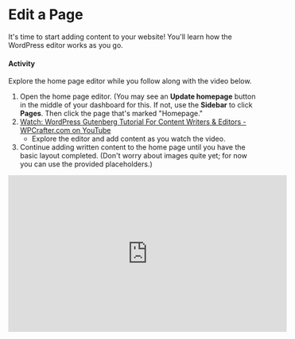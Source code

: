 # Edit a Page
It's time to start adding content to your website! You'll learn how the WordPress editor works as you go.

#### Activity
Explore the home page editor while you follow along with the video below.

1. Open the home page editor. (You may see an **Update homepage** button in the middle of your dashboard for this. If not, use the **Sidebar** to click **Pages**. Then click the page that's marked "Homepage."
1. [Watch: WordPress Gutenberg Tutorial For Content Writers & Editors - WPCrafter.com on YouTube](https://youtu.be/h9yIMQTUk04)
    - Explore the editor and add content as you watch the video.
1. Continue adding written content to the home page until you have the basic layout completed. (Don't worry about images quite yet; for now you can use the provided placeholders.)

<iframe width="560" height="315" src="https://www.youtube.com/embed/h9yIMQTUk04" frameborder="0" allow="accelerometer; autoplay; encrypted-media; gyroscope; picture-in-picture" allowfullscreen></iframe>
